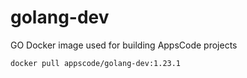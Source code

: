 # golang-dev

GO Docker image used for building AppsCode projects

```console
docker pull appscode/golang-dev:1.23.1
```
